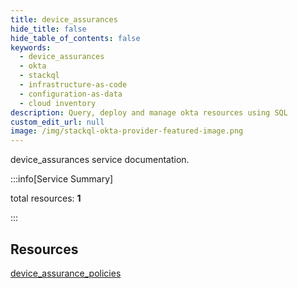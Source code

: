 ```yaml
---
title: device_assurances
hide_title: false
hide_table_of_contents: false
keywords:
  - device_assurances
  - okta
  - stackql
  - infrastructure-as-code
  - configuration-as-data
  - cloud inventory
description: Query, deploy and manage okta resources using SQL
custom_edit_url: null
image: /img/stackql-okta-provider-featured-image.png
---
```


device_assurances service documentation.

:::info[Service Summary]

total resources: __1__  

:::

## Resources
<div class="row">
<div class="providerDocColumn">
<a href="/services/device_assurances/device_assurance_policies/">device_assurance_policies</a>
</div>
<div class="providerDocColumn">

</div>
</div>